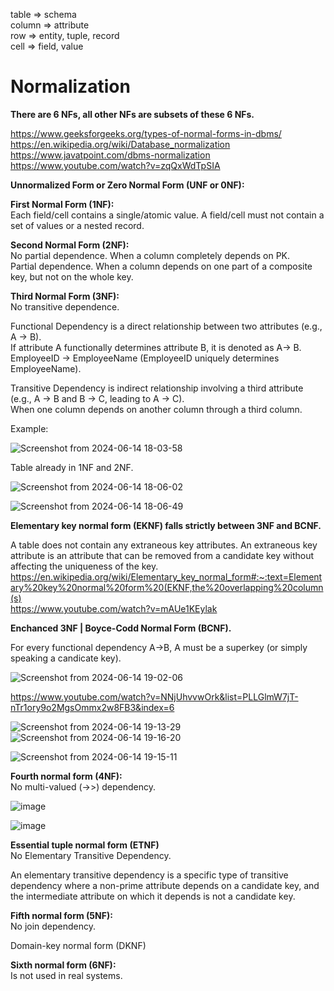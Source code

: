 table => schema\
column => attribute\
row => entity, tuple, record\
cell => field, value

# Normalization

__There are 6 NFs, all other NFs are subsets of these 6 NFs.__

https://www.geeksforgeeks.org/types-of-normal-forms-in-dbms/ \
https://en.wikipedia.org/wiki/Database_normalization \
https://www.javatpoint.com/dbms-normalization \
https://www.youtube.com/watch?v=zqQxWdTpSIA

__Unnormalized Form or Zero Normal Form (UNF or 0NF):__

__First Normal Form (1NF):__\
Each field/cell contains a single/atomic value. A field/cell must not contain a set of values or a nested record.

__Second Normal Form (2NF):__\
No partial dependence. When a column completely depends on PK.\
Partial dependence. When a column depends on one part of a composite key, but not on the whole key.

__Third Normal Form (3NF):__\
No transitive dependence.

Functional Dependency is a direct relationship between two attributes (e.g., A -> B).\
If attribute A functionally determines attribute B, it is denoted as A-> B.\
EmployeeID -> EmployeeName (EmployeeID uniquely determines EmployeeName).

Transitive Dependency is indirect relationship involving a third attribute (e.g., A -> B and B -> C, leading to A -> C).\
When one column depends on another column through a third column.

Example:

![Screenshot from 2024-06-14 18-03-58](https://github.com/VIK2395/Databases/assets/50545334/2aa80d7e-578e-4efb-b042-562b39d4b65e)

Table already in 1NF and 2NF.

![Screenshot from 2024-06-14 18-06-02](https://github.com/VIK2395/Databases/assets/50545334/1a8fe7b7-f7ed-4d5c-96d4-8113811f85f3)

![Screenshot from 2024-06-14 18-06-49](https://github.com/VIK2395/Databases/assets/50545334/50877538-9ac7-4700-ab47-f7d6caf0877c)

__Elementary key normal form (EKNF) falls strictly between 3NF and BCNF.__

A table does not contain any extraneous key attributes. An extraneous key attribute is an attribute that can be removed from a candidate key without affecting the uniqueness of the key.\
https://en.wikipedia.org/wiki/Elementary_key_normal_form#:~:text=Elementary%20key%20normal%20form%20(EKNF,the%20overlapping%20column(s) \
https://www.youtube.com/watch?v=mAUe1KEylak

__Enchanced 3NF | Boyce-Codd Normal Form (BCNF).__

For every functional dependency A->B, A must be a superkey (or simply speaking a candicate key).

![Screenshot from 2024-06-14 19-02-06](https://github.com/VIK2395/Databases/assets/50545334/81b4aaa9-ffd3-4e14-8d32-05b517d9f6f0)

https://www.youtube.com/watch?v=NNjUhvvwOrk&list=PLLGlmW7jT-nTr1ory9o2MgsOmmx2w8FB3&index=6

![Screenshot from 2024-06-14 19-13-29](https://github.com/VIK2395/Databases/assets/50545334/daf07c8a-184e-486a-9db4-eba3d6170d14)
![Screenshot from 2024-06-14 19-16-20](https://github.com/VIK2395/Databases/assets/50545334/00366a42-318f-49de-8a34-87fb91191ff5)

![Screenshot from 2024-06-14 19-15-11](https://github.com/VIK2395/Databases/assets/50545334/622f7d7d-ad12-40d3-b3de-6eb80d46933f)

__Fourth normal form (4NF):__\
No multi-valued (->>) dependency.

![image](https://github.com/VIK2395/Databases/assets/50545334/f595d9ea-fbbf-428e-9291-7f6bdf87f0b3)

![image](https://github.com/VIK2395/Databases/assets/50545334/9ea60a9d-0ab4-4373-86dc-9a00aef8e4ed)

__Essential tuple normal form (ETNF)__\
No Elementary Transitive Dependency.

An elementary transitive dependency is a specific type of transitive dependency where a non-prime attribute depends on a candidate key, and the intermediate attribute on which it depends is not a candidate key.

__Fifth normal form (5NF):__\
No join dependency.

Domain-key normal form (DKNF)

__Sixth normal form (6NF):__\
Is not used in real systems.
